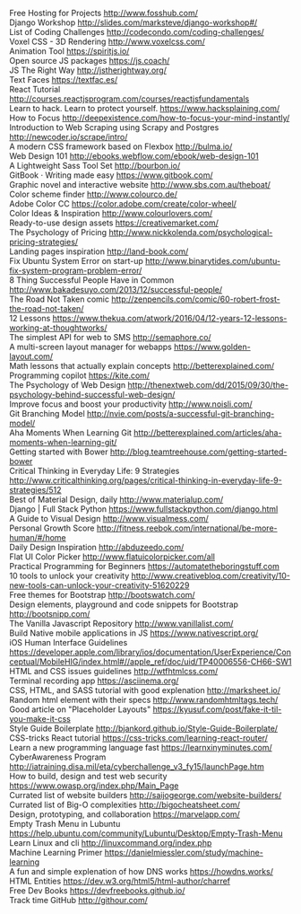 Free Hosting for Projects http://www.fosshub.com/  
Django Workshop http://slides.com/marksteve/django-workshop#/  
List of Coding Challenges http://codecondo.com/coding-challenges/  
Voxel CSS - 3D Rendering http://www.voxelcss.com/  
Animation Tool https://spiritjs.io/  
Open source JS packages https://js.coach/  
JS The Right Way http://jstherightway.org/  
Text Faces https://textfac.es/  
React Tutorial http://courses.reactjsprogram.com/courses/reactjsfundamentals  
Learn to hack. Learn to protect yourself. https://www.hacksplaining.com/  
How to Focus http://deepexistence.com/how-to-focus-your-mind-instantly/  
Introduction to Web Scraping using Scrapy and Postgres http://newcoder.io/scrape/intro/  
A modern CSS framework based on Flexbox http://bulma.io/  
Web Design 101 http://ebooks.webflow.com/ebook/web-design-101  
A Lightweight Sass Tool Set http://bourbon.io/  
GitBook · Writing made easy https://www.gitbook.com/  
Graphic novel and interactive website http://www.sbs.com.au/theboat/  
Color scheme finder http://www.colourco.de/  
Adobe Color CC https://color.adobe.com/create/color-wheel/  
Color Ideas & Inspiration http://www.colourlovers.com/  
Ready-to-use design assets https://creativemarket.com/  
The Psychology of Pricing http://www.nickkolenda.com/psychological-pricing-strategies/  
Landing pages inspiration http://land-book.com/  
Fix Ubuntu System Error on start-up http://www.binarytides.com/ubuntu-fix-system-program-problem-error/  
8 Thing Successful People Have in Common http://www.bakadesuyo.com/2013/12/successful-people/  
The Road Not Taken comic http://zenpencils.com/comic/60-robert-frost-the-road-not-taken/  
12 Lessons https://www.thekua.com/atwork/2016/04/12-years-12-lessons-working-at-thoughtworks/  
The simplest API for web to SMS http://semaphore.co/  
A multi-screen layout manager for webapps https://www.golden-layout.com/  
Math lessons that actually explain concepts http://betterexplained.com/  
Programming copilot https://kite.com/  
The Psychology of Web Design http://thenextweb.com/dd/2015/09/30/the-psychology-behind-successful-web-design/  
Improve focus and boost your productivity http://www.noisli.com/  
Git Branching Model http://nvie.com/posts/a-successful-git-branching-model/  
Aha Moments When Learning Git http://betterexplained.com/articles/aha-moments-when-learning-git/  
Getting started with Bower http://blog.teamtreehouse.com/getting-started-bower  
Critical Thinking in Everyday Life: 9 Strategies http://www.criticalthinking.org/pages/critical-thinking-in-everyday-life-9-strategies/512  
Best of Material Design, daily http://www.materialup.com/  
Django | Full Stack Python https://www.fullstackpython.com/django.html  
A Guide to Visual Design http://www.visualmess.com/  
Personal Growth Score http://fitness.reebok.com/international/be-more-human/#/home  
Daily Design Inspiration http://abduzeedo.com/  
Flat UI Color Picker http://www.flatuicolorpicker.com/all  
Practical Programming for Beginners https://automatetheboringstuff.com  
10 tools to unlock your creativity http://www.creativebloq.com/creativity/10-new-tools-can-unlock-your-creativity-51620229  
Free themes for Bootstrap http://bootswatch.com/  
Design elements, playground and code snippets for Bootstrap http://bootsnipp.com/  
The Vanilla Javascript Repository http://www.vanillalist.com/  
Build Native mobile applications in JS https://www.nativescript.org/  
iOS Human Interface Guidelines https://developer.apple.com/library/ios/documentation/UserExperience/Conceptual/MobileHIG/index.html#//apple_ref/doc/uid/TP40006556-CH66-SW1  
HTML and CSS issues guidelines http://wtfhtmlcss.com/  
Terminal recording app https://asciinema.org/  
CSS, HTML, and SASS tutorial with good explenation http://marksheet.io/  
Random html element with their specs http://www.randomhtmltags.tech/  
Good article on "Placeholder Layouts" https://kyusuf.com/post/fake-it-til-you-make-it-css  
Style Guide Boilerplate http://bjankord.github.io/Style-Guide-Boilerplate/  
CSS-tricks React tutorial https://css-tricks.com/learning-react-router/  
Learn a new programming language fast https://learnxinyminutes.com/  
CyberAwareness Program http://iatraining.disa.mil/eta/cyberchallenge_v3_fy15/launchPage.htm  
How to build, design and test web security https://www.owasp.org/index.php/Main_Page  
Currated list of website builders http://saijogeorge.com/website-builders/  
Currated list of Big-O complexities http://bigocheatsheet.com/  
Design, prototyping, and collaboration https://marvelapp.com/  
Empty Trash Menu in Lubuntu https://help.ubuntu.com/community/Lubuntu/Desktop/Empty-Trash-Menu  
Learn Linux and cli http://linuxcommand.org/index.php  
Machine Learning Primer https://danielmiessler.com/study/machine-learning  
A fun and simple explenation of how DNS works https://howdns.works/  
HTML Entities https://dev.w3.org/html5/html-author/charref  
Free Dev Books https://devfreebooks.github.io/  
Track time GitHub http://githour.com/
